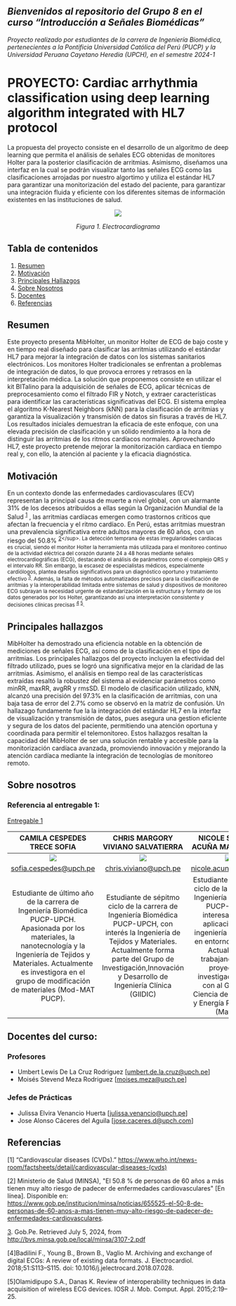 ## *Bienvenidos al repositorio del Grupo 8 en el curso “Introducción a Señales Biomédicas”*
_Proyecto realizado por estudiantes de la carrera de Ingeniería Biomédica, pertenecientes a la Pontificia Universidad Católica del Perú (PUCP) y la Universidad Peruana Cayetano Heredia (UPCH), en el semestre 2024-1_


# **PROYECTO: Cardiac arrhythmia classification using deep learning algorithm integrated with HL7 protocol**
La propuesta del proyecto consiste en el desarrollo de un algoritmo de deep learning que permita el análisis de señales ECG obtenidas de monitores Holter para la posterior clasificación de arritmias. Asímismo, diseñamos una interfaz en la cual se podrán visualizar tanto las señales ECG como las clasificaciones arrojadas por nuestro algortimo y utiliza el estándar HL7 para garantizar una monitorización del estado del paciente, para garantizar una integración fluida y eficiente con los diferentes sitemas de información existentes en las instituciones de salud.

<p align="center">  
<image src ="https://github.com/sofiacespedes22/ISB_2024_G8/assets/164541825/b127d17a-f956-476d-9281-47ab93999567"> 
</p>
<p align="center"><i>Figura 1. Electrocardiograma</i></p>

## Tabla de contenidos
1. [Resumen](#intro)
2. [Motivación](#problematica)
3. [Principales Hallazgos](#estado)
4. [Sobre Nosotros](#analisis)
5. [Docentes](#docentes)
6. [Referencias](#referencias)

<a name="intro"></a>
## Resumen
Este proyecto presenta MibHolter, un monitor Holter de ECG de bajo coste y en tiempo real diseñado para clasificar las arritmias utilizando el estándar HL7 para mejorar la integración de datos con los sistemas sanitarios electrónicos. Los monitores Holter tradicionales se enfrentan a problemas de integración de datos, lo que provoca errores y retrasos en la interpretación médica. La solución que proponemos consiste en utilizar el kit BITalino para la adquisición de señales de ECG, aplicar técnicas de preprocesamiento como el filtrado FIR y Notch, y extraer características para identificar las características significativas del ECG. El sistema emplea el algoritmo K-Nearest Neighbors (kNN) para la clasificación de arritmias y garantiza la visualización y transmisión de datos sin fisuras a través de HL7. Los resultados iniciales demuestran la eficacia de este enfoque, con una elevada precisión de clasificación y un sólido rendimiento a la hora de distinguir las arritmias de los ritmos cardíacos normales. Aprovechando HL7, este proyecto pretende mejorar la monitorización cardiaca en tiempo real y, con ello, la atención al paciente y la eficacia diagnóstica.
<a name="problematica"></a>

## Motivación
En un contexto donde las enfermedades cardiovasculares (ECV) representan la principal causa de muerte a nivel global, con un alarmante 31% de los decesos atribuidos a ellas según la Organización Mundial de la Salud <sup>[1](https://www.who.int/news-room/factsheets/detail/cardiovascular-diseases-(cvds))</sup> , las arritmias cardíacas emergen como trastornos críticos que afectan la frecuencia y el ritmo cardíaco. En Perú, estas arritmias muestran una prevalencia significativa entre adultos mayores de 60 años, con un riesgo del 50.8% <sup>[2](https://www.gob.pe/institucion/minsa/noticias/655525-el-50-8-de-personas-de-60-anos-a-mas-tienen-muy-alto-riesgo-de-padecer-de-enfermedades-cardiovasculares.)</sup>. La detección temprana de estas irregularidades cardiacas es crucial, siendo el monitor Holter la herramienta más utilizada para el monitoreo continuo de la actividad eléctrica del corazón durante 24 a 48 horas mediante señales electrocardiográficas (ECG), destacando el análisis de parámetros como el complejo QRS y el intervalo RR. Sin embargo, la escasez de especialistas médicos, especialmente cardiólogos, plantea desafíos significativos para un diagnóstico oportuno y tratamiento efectivo <sup>[3](http://bvs.minsa.gob.pe/local/minsa/3107-2.pdf)</sup>. Además, la falta de métodos automatizados precisos para la clasificación de arritmias y la interoperabilidad limitada entre sistemas de salud y dispositivos de monitoreo ECG subrayan la necesidad urgente de estandarización en la estructura y formato de los datos generados por los Holter, garantizando así una interpretación consistente y decisiones clínicas precisas <sup>[4](10.1016/j.jelectrocard.2018.07.028)</sup> <sup>[5](https://www.iosrjournals.org/iosr-jmca/papers/Vol2-issue2/D0221925.pdf)</sup>.

<a name="estado"></a>
## Principales hallazgos
MibHolter ha demostrado una eficiencia notable en la obtención de mediciones de señales ECG, así como de la clasificación en el tipo de arritmias. Los principales hallazgos del proyecto incluyen la efectividad del filtrado utilizado, pues se logró una significativa mejor en la claridad de las arritmias. Asimismo, el análisis en tiempo real de las características extraídas resaltó la robustez del sistema al evidenciar parámetros como minRR, maxRR, avgRR y rmsSD. El modelo de clasificación utilizado, kNN, alcanzó una precisión del 97.3% en la clasificación de arritmias, con una baja tasa de error del 2.7% como se observó en la matriz de confusión. Un hallazago fundamente fue la la integración del estándar HL7 en la interfaz de visualización y transmisión de datos, pues asegura una gestion eficiente y segura de los datos del paciente, permitiendo una atención oportuna y coordinada para permitir el telemonitoreo. Estos hallazgos resaltan la capacidad del MibHolter de ser una solución rentable y accesible para la monitorización cardíaca avanzada, promoviendo innovación y mejorando la atención cardíaca mediante la integración de tecnologías de monitoreo remoto. 


<a name="analisis"></a>
## Sobre nosotros

### Referencia al entregable 1:
[Entregable 1](https://github.com/sofiacespedes22/ISB_2024_G8/blob/main/1.MIEMBROS%20DEL%20EQUIPO/Grupo8.md)

|**CAMILA CESPEDES TRECE SOFIA**|**CHRIS MARGORY VIVIANO SALVATIERRA**|**NICOLE STEFANY ACUÑA MALPARTIDA**|**HAROLD ALONSO ALEMÁN RAMIREZ**|
|:-----------------------------:|:-----------------------------------:|:---------------------------------:|:------------------------------:|
|<image src="https://github.com/sofiacespedes22/ISB_2024_G8/assets/164541825/c1777d5e-c6a9-44af-9c63-50191a33c99d"> | <image src="https://github.com/sofiacespedes22/ISB_2024_G8/assets/164541825/2e35eae2-2687-4834-ad24-e1687f64e66e"> | <image src="https://github.com/sofiacespedes22/ISB_2024_G8/assets/164541825/d8213425-cc5d-4177-a49a-a034dad09d43"> | <image src="https://github.com/sofiacespedes22/ISB_2024_G8/assets/164541825/991fdbfd-2dc6-4fe9-be24-f5403c0b02b7"> |
|sofia.cespedes@upch.pe|chris.viviano@upch.pe|nicole.acuna@upch.pe|harold.aleman@upch.pe|
|Estudiante de último año de la carrera de Ingeniería Biomédica PUCP-UPCH. Apasionada por los materiales, la nanotecnología y la Ingeniería de Tejidos y Materiales. Actualmente es investigora en el grupo de modificación de materiales (Mod-MAT PUCP).|Estudiante de sépitmo ciclo de la carrera de Ingeniería Biomédica PUCP-UPCH, con interés la Ingeniería de Tejidos y Materiales. Actualmente forma parte del Grupo de Investigación,Innovación y Desarrollo de Ingeniería Clínica (GIIDIC)| Estudiante de noveno ciclo de la carrera de Ingeniería Biomédica PUCP-UPCH, interesada en la aplicación de la ingeniería biomédica en entornos clínicos. Actualmente trabajando en un proyecto de investigación junto con al Grupo de Ciencia de Materiales y Energía Renovables (MatEr).|Estudiante de la carrera de Ingeniería Biomédica PUCP-UPCH. Actualmente realizando pasantías en el Instituto Nacional del Niño y en simulación médica en la UPCH. Además cuenta con una empresa que se dedica a utilizar tecnología para optimizar procesos agropecuarios. 
<p align="center"></i></p>
</div>

<a name="docentes"></a>
## Docentes del curso:

<a name="profesores"></a>
### Profesores
- Umbert Lewis De La Cruz Rodriguez [umbert.de.la.cruz@upch.pe]
- Moisés Stevend Meza Rodriguez [moises.meza@upch.pe]

<a name="jp"></a>
### Jefes de Prácticas
- Julissa Elvira Venancio Huerta [julissa.venancio@upch.pe]
- Jose Alonso Cáceres del Aguila [jose.caceres.d@upch.com]


<a name="referencias"></a>
## Referencias
[1]	“Cardiovascular diseases (CVDs).” https://www.who.int/news-room/factsheets/detail/cardiovascular-diseases-(cvds)

[2]	Ministerio de Salud (MINSA), "El 50.8 % de personas de 60 años a más tienen muy alto riesgo de padecer de enfermedades cardiovasculares" [En línea]. Disponible en: https://www.gob.pe/institucion/minsa/noticias/655525-el-50-8-de-personas-de-60-anos-a-mas-tienen-muy-alto-riesgo-de-padecer-de-enfermedades-cardiovasculares. 

[3](N.d.). Gob.Pe. Retrieved July 5, 2024, from http://bvs.minsa.gob.pe/local/minsa/3107-2.pdf

[4]Badilini F., Young B., Brown B., Vaglio M. Archiving and exchange of digital ECGs: A review of existing data formats. J. Electrocardiol. 2018;51:S113–S115. doi: 10.1016/j.jelectrocard.2018.07.028.

[5]Olamidipupo S.A., Danas K. Review of interoperability techniques in data acquisition of wireless ECG devices. IOSR J. Mob. Comput. Appl. 2015;2:19–25.

